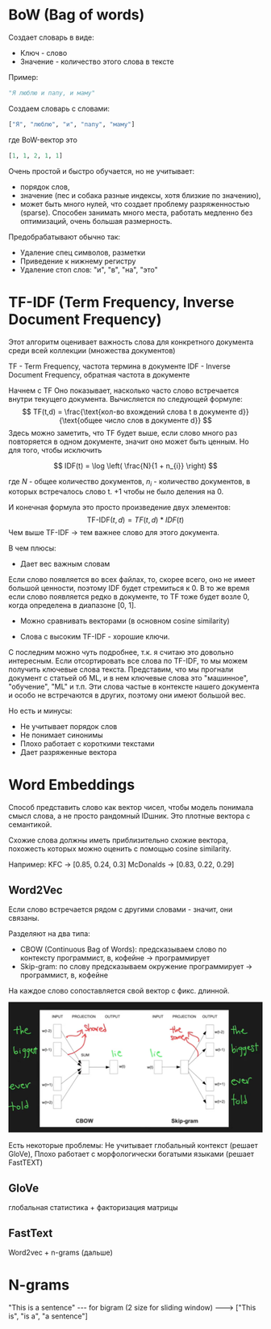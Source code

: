 # BoW (Bag of words)

Создает словарь в виде:
- Ключ - слово
- Значение -  количество этого слова в тексте

Пример:
``` python
"Я люблю и папу, и маму"
```

Создаем словарь с словами:
``` python
["Я", "люблю", "и", "папу", "маму"]
```

где BoW-вектор это
``` python
[1, 1, 2, 1, 1]
```

Очень простой и быстро обучается, но не учитывает: 
- порядок слов, 
- значение (пес и собака разные индексы, хотя близкие по значению), 
- может быть много нулей, что создает проблему разряженностью (sparse). Способен занимать много места, работать медленно без оптимизаций, очень большая размерность.

Предобрабатывают обычно так:
- Удаление спец символов, разметки
- Приведение к нижнему регистру
- Удаление стоп слов: "и", "в", "на", "это"

# TF-IDF (Term Frequency, Inverse Document Frequency)

Этот алгоритм оценивает важность слова для конкретного документа среди всей коллекции (множества документов)

TF - Term Frequency, частота термина в документе
IDF - Inverse Document Frequency, обратная частота в документе

Начнем с TF
Оно показывает, насколько часто слово встречается внутри текущего документа.
Вычисляется по следующей формуле:
$$
TF(t,d) = \frac{\text{кол-во вхождений слова t в документе d}}{\text{общее число слов в документе d}}
$$
Здесь можно заметить, что TF будет выше, если слово много раз повторяется в одном документе, значит оно может быть ценным. Но для того, чтобы исключить 

$$
IDF(t) = \log \left( \frac{N}{1 + n_{i}} \right)
$$

где $N$ - общее количество документов,
$n_{i}$ - количество документов, в которых встречалось слово t.
+1 чтобы не было деления на 0.

И конечная формула это просто произведение двух элементов:
$$
\text{TF-IDF}(t, d) = TF(t,d) * IDF(t)
$$
Чем выше TF-IDF $\to$ тем важнее слово для этого документа.

В чем плюсы:
- Дает вес важным словам

Если слово появляется во всех файлах, то, скорее всего, оно не имеет большой ценности, поэтому IDF будет стремиться к 0. В то же время если слово появляется редко в документе, то TF тоже будет возле 0, когда определена в диапазоне \[0, 1].

- Можно сравнивать векторами (в основном cosine similarity)

- Слова с высоким TF-IDF - хорошие ключи.

С последним можно чуть подробнее, т.к. я считаю это довольно интересным. Если отсортировать все слова по TF-IDF, то мы можем получить ключевые слова текста. Представим, что мы прогнали документ с статьей об ML, и в нем ключевые слова это "машинное", "обучение", "ML" и т.п. Эти слова частые в контексте нашего документа и особо не встречаются в других, поэтому они имеют большой вес.

Но есть и минусы:
- Не учитывает порядок слов
- Не понимает синонимы
- Плохо работает с короткими текстами
- Дает разряженные вектора

# Word Embeddings

Способ представить слово как вектор чисел, чтобы модель понимала смысл слова, а не просто рандомный IDшник. Это плотные вектора с семантикой.

Схожие слова должны иметь приблизительно схожие вектора, похожесть которых можно оценить с помощью cosine similarity.

Например:
KFC -> \[0.85, 0.24, 0.3]
McDonalds -> \[0.83, 0.22, 0.29]

## Word2Vec

Если слово встречается рядом с другими словами - значит, они связаны.

Разделяют на два типа:
- CBOW (Continuous Bag of Words): предсказываем слово по контексту
  программист, в, кофейне -> программирует
- Skip-gram: по слову предсказываем окружение
  программирует -> программист, в, кофейне

На каждое слово сопоставляется свой вектор с фикс. длинной.

![Word2vec](https://raw.githubusercontent.com/DanisSharafiev/MLCourse/refs/heads/main/Images/Pastedimage20250606122729.png)

Есть некоторые проблемы:
Не учитывает глобальный контекст (решает GloVe),
Плохо работает с морфологически богатыми языками (решает FastTEXT)


## GloVe

глобальная статистика + факторизация матрицы

## FastText

Word2vec + n-grams (дальше)

# N-grams

"This is a sentence" --- for bigram (2 size for sliding window) ---> \["This is", "is a", "a sentence"]


